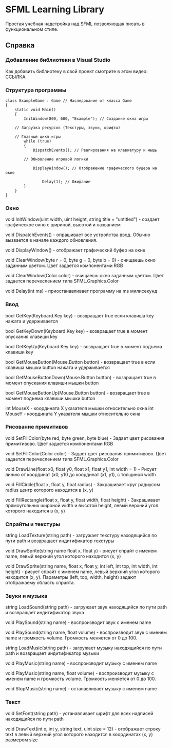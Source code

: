# SFML Learning Library

Простая учебная надстройка над SFML позволяющая писать в функциональном стиле.

## Справка

### Добавление библиотеки в Visual Studio

Как добавить библиотеку в свой проект смотрите в этом видео: ССЫЛКА

### Структура программы

```
class ExampleGame : Game // Наследование от класса Game
{
    static void Main()
    {
        InitWindow(800, 600, "Example"); // Создание окна игры
		
	// Загрузка ресурсов (Текстуры, звуки, шрифты)

	// Главный цикл игры
        while (true)
        {
           	DispatchEvents(); // Реагирования на клавиатуру и мышь

		// Обновление игровой логики

           	DisplayWindow(); // Отображение графического буфера на окне

            	Delay(1); // Ожидание
        }
    }
}
```


### Окно

void InitWindow(uint width, uint height, string title = "untitled") - создает графическое окно с шириной, высотой и названием

void DispatchEvents() - опрашивает все устройства ввод. Обычно вызвается в начале каждого обновления.

void DisplayWindow() - отображает графический буфер на окне

void ClearWindow(byte r = 0, byte g = 0, byte b = 0) - очищаешь окно заданным цветом. Цвет задается компонентами RGB

void ClearWindow(Color color) - очищаешь окно заданным цветом. Цвет задается перечеслением типа SFML.Graphics.Color

void Delay(int ms) - приостанавливает программу на ms милисекунд

### Ввод

bool GetKey(Keyboard.Key key) - возвращает true если клавиша key нажата и удерживается
	
bool GetKeyDown(Keyboard.Key key) - возвращает true в момент опускания клавиши key

bool GetKeyUp(Keyboard.Key key) - возвращает true в момент подъема клавиши key

bool GetMouseButton(Mouse.Button button) - возвращает true в если клавиша мышки button нажата и удерживается

bool GetMouseButtonDown(Mouse.Button button) - возвращает true в момент опускания клавиши мышки button

bool GetMouseButtonUp(Mouse.Button button) - возвращает true в момент подъема клавиши мышки button
      
int MouseX - координата X указателя мышки относительно окна
int MouseY - координата Y указателя мышки относительно окна

### Рисование примитивов

void SetFillColor(byte red, byte green, byte blue) - Задает цвет рисования примитивово. Цвет задается компонентами RGB

void SetFillColor(Color color) - Задает цвет рисования примитивово. Цвет задается перечеслением типа SFML.Graphics.Color

void DrawLine(float x0, float y0, float x1, float y1, int width = 1) - Рисует линию от координат (x0, y10 до координат (x1, y1), с толщиной width

void FillCircle(float x, float y, float radius) - Закрашивает круг радиусом radius центр которого находится в (x, y)

void FillRectangle(float x, float y, float width, float height) - Закрашивает прямоугольник широной width и высотой height, левый верхний угол которого находится в (x, y)


### Спрайты и текстуры

string LoadTexture(string path) - загружает текстуру находящийся по пути path и возвращает индитификатор текстуры

void DrawSprite(string name float x, float y) - рисует спрайт с именем name, левый верхний угол которого находится (x, y)

void DrawSprite(string name, float x, float y, int left, int top, int width, int height) - рисует спрайт с именем name, левый верхний угол которого находится (x, y).
Параметры (left, top, width, height) задают отображаему область спрайта.

### Звуки и музыка

string LoadSound(string path) - загружает звук находящийся по пути path и возвращает индитификатор звука

void PlaySound(string name) - воспроизводит звук с именем name

void PlaySound(string name, float volume) - воспроизводит звук с именем name и громкость volume. Громкость меняется от 0 до 100.

string LoadMusic(string path) - загружает музыку находящийся по пути path и возвращает индитификатор музыки

void PlayMusic(string name) -  воспроизводит музыку с именем name

void PlayMusic(string name, float volume) - воспроизводит музыку с именем name и громкость volume. Громкость меняется от 0 до 100.

void StopMusic(string name) - останавливает музыку с именем name

### Текст

void SetFont(string path) - устанавливает шрифт для всех надписей находящийся по пути path 

void DrawText(int x, int y, string text, uint size = 12) - отображает строку text в левый верхний угол которого находится в координатах (x, y) размером size
